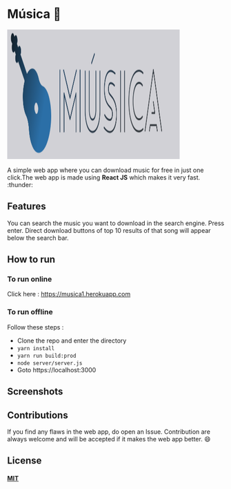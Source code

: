 # Música :guitar:

<img src="src/assets/images/logo/icon-left-font.png" width = "400" height= "300">
<br>

A simple web app where you can download music for free in just one click.The web app is made using **React JS** which makes it very fast. :thunder:

## Features 

You can search the music you want to download in the search engine. Press enter. Direct download buttons of top 10 results of that song will appear below the search bar.

## How to run 

### To run online

Click here : https://musica1.herokuapp.com

### To run offline

Follow these steps : 

- Clone the repo and enter the directory 
- `yarn install`
- `yarn run build:prod`
- `node server/server.js`
- Goto https://localhost:3000

## Screenshots

## Contributions 

If you find any flaws in the web app, do open an Issue. Contribution are always welcome and will be accepted if it makes the web app better. :smile:

## License 

#### [MIT](./LICENSE)